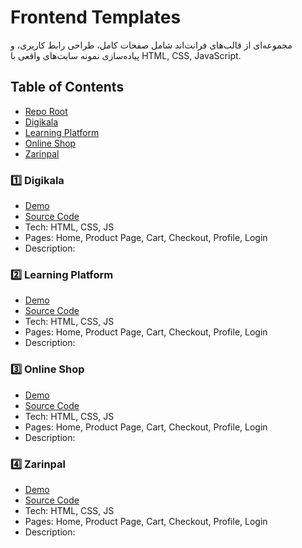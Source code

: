 # Frontend Templates

مجموعه‌ای از قالب‌های فرانت‌اند شامل صفحات کامل، طراحی رابط کاربری، و پیاده‌سازی نمونه سایت‌های واقعی با HTML, CSS, JavaScript.


## Table of Contents
- [Repo Root](https://amir-rhm.github.io/frontend-templates/)
- [Digikala](#digikala)
- [Learning Platform](#learning)
- [Online Shop](#shop)
- [Zarinpal](#zarinpal)




### 1️⃣ Digikala <a id="digikala"></a>
- [Demo](https://amir-rhm.github.io/frontend-templates/templates/digikala-temp/)
- [Source Code](/templates/digikala-temp)
- Tech: HTML, CSS, JS
- Pages: Home, Product Page, Cart, Checkout, Profile, Login
- Description: 


### 2️⃣ Learning Platform <a id="learning"></a>
- [Demo](https://amir-rhm.github.io/frontend-templates/templates/learning-temp/)
- [Source Code](/templates/learning-temp)
- Tech: HTML, CSS, JS
- Pages: Home, Product Page, Cart, Checkout, Profile, Login
- Description: 


### 3️⃣ Online Shop <a id="shop"></a>
- [Demo](https://amir-rhm.github.io/frontend-templates/templates/shop-temp/)
- [Source Code](/templates/shop-temp)
- Tech: HTML, CSS, JS
- Pages: Home, Product Page, Cart, Checkout, Profile, Login
- Description: 


### 4️⃣ Zarinpal <a id="zarinpal"></a>
- [Demo](https://amir-rhm.github.io/frontend-templates/templates/zarinpal-temp/)
- [Source Code](/templates/zarinpal-temp)
- Tech: HTML, CSS, JS
- Pages: Home, Product Page, Cart, Checkout, Profile, Login
- Description: 


